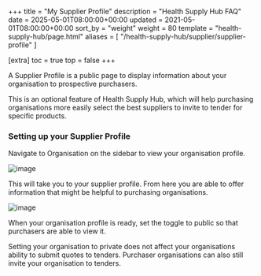 +++
title = "My Supplier Profile"
description = "Health Supply Hub FAQ"
date = 2025-05-01T08:00:00+00:00
updated = 2021-05-01T08:00:00+00:00
sort_by = "weight"
weight = 80
template = "health-supply-hub/page.html"
aliases = [
    "/health-supply-hub/supplier/supplier-profile"
]

[extra]
toc = true
top = false
+++

A Supplier Profile is a public page to display information about your organisation to prospective purchasers.

This is an optional feature of Health Supply Hub, which will help purchasing organisations more easily select the best suppliers to invite to tender for specific products.

### Setting up your Supplier Profile

Navigate to Organisation on the sidebar to view your organisation profile.

![image](/health-supply-hub/supplier/images/organisation-button.png)

This will take you to your supplier profile. From here you are able to offer information that might be helpful to purchasing organisations.

![image](/health-supply-hub/supplier/images/supplier-profile.png)

When your organisation profile is ready, set the toggle to public so that purchasers are able to view it.

<div class="note">
    Setting your organisation to private does not affect your organisations ability to submit quotes to tenders. Purchaser organisations can also still invite your organisation to tenders.
</div>
